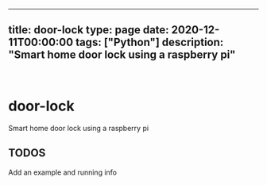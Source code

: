 
---
title: door-lock
type: page
date: 2020-12-11T00:00:00
tags: ["Python"]
description: "Smart home door lock using a raspberry pi"
---


<br>

# door-lock
Smart home door lock using a raspberry pi

## TODOS
Add an example and running info
